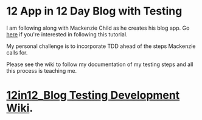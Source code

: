 12 App in 12 Day Blog with Testing
========================

I am following along with Mackenzie Child as he creates his blog app. Go [here](https://mackenziechild.me/12-in-12/2/) if you're interested in following this tutorial.

My personal challenge is to incorporate TDD ahead of the steps Mackenzie calls for. 

Please see the wiki to follow my documentation of my testing steps and all this process is teaching me.

[12in12_Blog Testing Development Wiki](https://github.com/storycoder/12in12_blog/wiki).
=====================================================